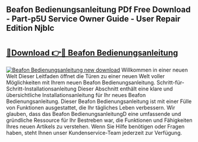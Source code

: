 ## Beafon Bedienungsanleitung PDf Free Download - Part-p5U Service Owner Guide - User Repair Edition NjbIc

# <h2><a href="http://df0aumq.blite.top/?on=Beafon+Bedienungsanleitung">🔗Download 👉🔴 Beafon Bedienungsanleitung</a></h2>

[![Beafon Bedienungsanleitung new download](https://i.imgur.com/lujVjoI.png)](http://df0aumq.blite.top/?on=Beafon+Bedienungsanleitung)
Willkommen in einer neuen Welt Dieser Leitfaden öffnet die Türen zu einer neuen Welt voller Möglichkeiten mit Ihrem neuen Beafon Bedienungsanleitung. Schritt-für-Schritt-Installationsanleitung Dieser Abschnitt enthält eine klare und übersichtliche Installationsanleitung für Ihr neues Beafon Bedienungsanleitung. Dieser Beafon Bedienungsanleitung ist mit einer Fülle von Funktionen ausgestattet, die Ihr tägliches Leben verbessern. Wir glauben, dass das Beafon BedienungsanleitungD eine umfassende und gründliche Ressource für Ihr Bestreben war, die Funktionen und Fähigkeiten Ihres neuen Artikels zu verstehen. Wenn Sie Hilfe benötigen oder Fragen haben, steht Ihnen unser Kundenservice-Team jederzeit zur Verfügung.
